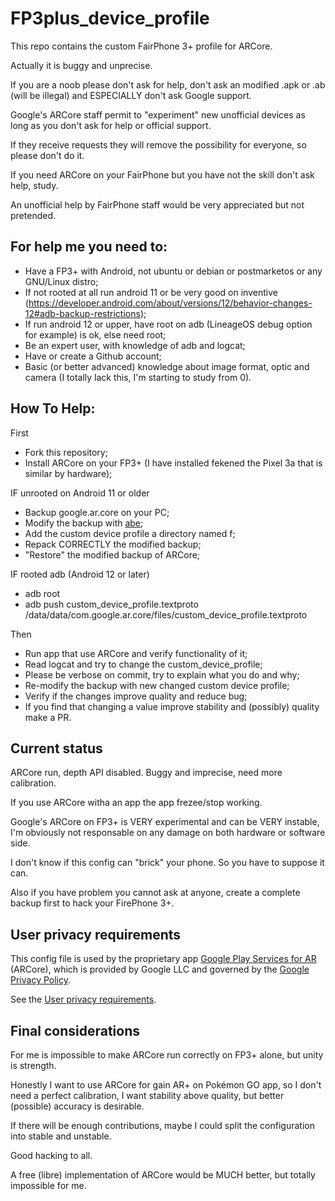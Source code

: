 # FP3plus_device_profile

This repo contains the custom FairPhone 3+ profile for ARCore.

Actually it is buggy and unprecise.

If you are a noob please don't ask for help, don't ask an modified .apk or .ab (will be illegal) and ESPECIALLY don't ask Google support.

Google's ARCore staff permit to "experiment" new unofficial devices as long as you don't ask for help or official support.

If they receive requests they will remove the possibility for everyone, so please don't do it.

If you need ARCore on your FairPhone but you have not the skill don't ask help, study.

An unofficial help by FairPhone staff would be very appreciated but not pretended.

## For help me you need to:

- Have a FP3+ with Android, not ubuntu or debian or postmarketos or any GNU/Linux distro;
- If not rooted at all run android 11 or be very good on inventive (https://developer.android.com/about/versions/12/behavior-changes-12#adb-backup-restrictions);
- If run android 12 or upper, have root on adb (LineageOS debug option for example) is ok, else need root;
- Be an expert user, with knowledge of adb and logcat;
- Have or create a Github account;
- Basic (or better advanced) knowledge about image format, optic and camera (I totally lack this, I'm starting to study from 0).

## How To Help:

First
- Fork this repository;
- Install ARCore on your FP3+ (I have installed fekened the Pixel 3a that is similar by hardware);

IF unrooted on Android 11 or older
- Backup google.ar.core on your PC;
- Modify the backup with [abe](//github.com/nelenkov/android-backup-extractor);
- Add the custom device profile a directory named f;
- Repack CORRECTLY the modified backup;
- "Restore" the modified backup of ARCore;

IF rooted adb (Android 12 or later)
- adb root
- adb push custom_device_profile.textproto /data/data/com.google.ar.core/files/custom_device_profile.textproto

Then
- Run app that use ARCore and verify functionality of it;
- Read logcat and try to change the custom_device_profile;
- Please be verbose on commit, try to explain what you do and why;
- Re-modify the backup with new changed custom device profile;
- Verify if the changes improve quality and reduce bug;
- If you find that changing a value improve stability and (possibly) quality make a PR.

## Current status

ARCore run, depth API disabled.
Buggy and imprecise, need more calibration.

If you use ARCore witha an app the app frezee/stop working.

Google's ARCore on FP3+ is VERY experimental and can be VERY instable, I'm obviously not responsable on any damage on both hardware or software side.

I don't know if this config can "brick" your phone. So you have to suppose it can.

Also if you have problem you cannot ask at anyone, create a complete backup first to hack your FirePhone 3+.


## User privacy requirements

This config file is used by the proprietary app [Google Play Services for AR](//play.google.com/store/apps/details?id=com.google.ar.core) (ARCore),
which is provided by Google LLC and governed by the [Google Privacy Policy](//policies.google.com/privacy).

See the [User privacy requirements](https://developers.google.com/ar/develop/privacy-requirements).


## Final considerations

For me is impossible to make ARCore run correctly on FP3+ alone, but unity is strength.

Honestly I want to use ARCore for gain AR+ on Pokémon GO app, so I don't need a perfect calibration,
I want stability above quality, but better (possible) accuracy is desirable.

If there will be enough contributions, maybe I could split the configuration into stable and unstable.

Good hacking to all.

A free (libre) implementation of ARCore would be MUCH better, but totally impossible for me.